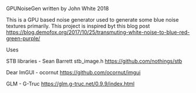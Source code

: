 GPUNoiseGen
written by John White 2018


This is a GPU based noise generator used to generate some blue noise textures primarily.
This project is inspired byt this blog post
https://blog.demofox.org/2017/10/25/transmuting-white-noise-to-blue-red-green-purple/



Uses

STB libraries - Sean Barrett
stb_image.h
https://github.com/nothings/stb


Dear ImGUI - ocornut
https://github.com/ocornut/imgui

GLM - G-Truc
https://glm.g-truc.net/0.9.9/index.html
